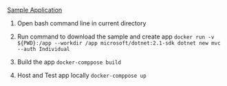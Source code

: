 [Sample Application](https://docs.docker.com/compose/aspnet-mssql-compose/)

1. Open bash command line in current directory 

2. Run command to download the sample and create app 
`
docker run -v ${PWD}:/app --workdir /app microsoft/dotnet:2.1-sdk dotnet new mvc --auth Individual
`

3. Build the app
`
docker-comppose build
`

4. Host and Test app locally
`
docker-comppose up
`

